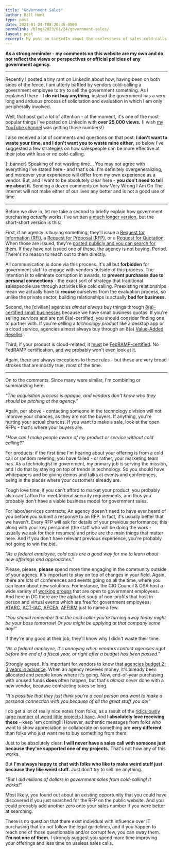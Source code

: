 ```yaml
---
title: "Government Sales"
author: Bill Hunt
type: post
date: 2023-01-24-T08:20:45-0500
permalink: /blog/2023/01/24/government-sales/
layout: post
excerpt: My post on LinkedIn about the uselessness of sales cold-calls to government agencies went viral the other day. I wanted to respond to some of the comments, and explain more about government procurement and why these strategies simply do not work.
---
```


**As a strong reminder - my comments on this website are my own and do not reflect the views or perspectives or official policies of any government agency.**

---

Recently I posted a tiny rant on LinkedIn about how, having been on both sides of the fence, I am utterly baffled by vendors cold-calling a government employee to try to sell the government something. As I explained there - I **do not buy anything**, instead the government has a very long and arduous process of solicitation and evaluation in which I am only peripherally involved.

Well, that post got a *lot* of attention - at the moment, it's one of the most popular things I've posted on LinkedIn with **over 25,000 views.** (I wish [my YouTube channel](https://www.youtube.com/@EnderpriseArchitecture) was getting those numbers!)

I also received a lot of comments and questions on that post. **I don't want to waste your time, and I don't want you to waste mine either**, so below I've suggested a few strategies on how salespeople can be more effective at their jobs with less or *no* cold-calling.

{:.banner}
Speaking of not wasting time... You may not agree with everything I've stated here - and that's ok! I'm definitely overgeneralizing, and moreover your experience will differ from my own experience as a vendor. But, and I want to be absolutely clear here - **you don't need to tell me about it.**  Sending a dozen comments on how Very Wrong I Am On The Internet will not make either of our lives any better and is not a good use of time.

---

Before we dive in, let me take a second to briefly explain how government purchasing _actually_ works. I've written [a much longer version](https://digitalpolicy.us/policies/procurement/), but the short-short version is this:

First, if an agency is buying something, they'll issue a [Request for Information (RFI)](https://www.acquisition.gov/far/52.215-3), a [Request for Proposal (RFP)](https://www.acquisition.gov/far/15.203), or a [Request for Quotation](https://www.acquisition.gov/far/8.402#FAR_8_402__d468e65).  When those are issued, they're [posted publicly and you can search for them](https://sam.gov/content/opportunities). If they have not issued one of these, the agency is not buying. Period. There's no reason to reach out to them directly.

All communication is done via this process. It's all but **forbidden** for government staff to engage with vendors outside of this process. The intention is to eliminate corruption in awards, to **prevent purchases due to personal connections** - the exact sort of strategy that traditional salespeople use through activities like cold calling. Preexisting relationships mean we actually have to **recuse** ourselves from the evaluation process, so unlike the private sector, building relationships is actually **bad for business.**

Second, the [civilian] agencies _almost always_ buy things through [8(a)-certified small businesses](https://www.sba.gov/federal-contracting/contracting-assistance-programs/8a-business-development-program) because we have small business quotas. If you're selling _services_ and are not 8(a)-certified, you should consider finding one to partner with. If you're selling a _technology product_ like a desktop app or a cloud service, agencies almost always buy through an 8(a) [Value-Added Reseller](https://digitalpolicy.us/policies/procurement/#vendors).

Third, if your product is cloud-related, it [must](https://www.whitehouse.gov/wp-content/uploads/legacy_drupal_files/omb/assets/egov_docs/fedrampmemo.pdf) be [FedRAMP-certified](https://www.fedramp.gov/). No FedRAMP certification, and we probably won't even look at it.

Again, there are always exceptions to these rules - but those are very broad strokes that are mostly true, most of the time.

---

On to the comments. Since many were similar, I'm combining or summarizing here.

_"The acquisition process is opaque, and vendors don't know who they should be pitching at the agency."_

Again, per above - contacting someone in the technology division will not improve your chances, as they are not the buyers. If anything, you're hurting your actual chances. If you want to make a sale, look at the open RFPs - that's where your buyers are.


_"How can I make people aware of my product or service without cold calling?"_

For products: if the first time I'm hearing about your offering is from a cold call or random meeting, you have failed - or rather, your marketing team has. As a technologist in government, my primary job is serving the mission, and I do that by staying on top of trends in technology. So you should have whitepapers and be giving demos and talks at events and conferences, being in the places where your customers already are.

Tough love time: if you can't afford to market your product, you probably also can't afford to meet federal security requirements, and thus you probably don't have a viable business model for government sales.

For labor/services contracts: An agency doesn't need to have ever heard of you before you submit a response to an RFP. In fact, it's usually better that we haven't. Every RFP will ask for details of your previous performance; this along with your key personnel (the staff who will be doing the work - usually we ask for their resumes) and price are the main things that matter here. And if you don't have relevant previous experience, you're probably not going to win the bid.

_"As a federal employee, cold calls are a good way for me to learn about new offerings and approaches."_

Please, please, **please** spend more time engaging in the community outside of your agency. It's important to stay on top of changes in your field. Again, there are lots of conferences and events going on all the time, where you can learn about new solutions. For instance, the CIO Council & GSA host a wide variety of [working groups](https://digital.gov/communities/) that are open to government employees. And here in DC there are the alphabet soup of non-profits that host in-person and virtual events which are free for government employees: [ATARC](https://atarc.org/), [ACT-IAC](https://www.actiac.org/), [AFCEA](https://www.afcea.org/), [AFFIRM](https://www.affirm.org/) just to name a few.


_"You should remember that the cold caller you're turning away today might be your boss tomorrow! Or you might be applying at that company some day!"_

If they're any good at their job, they'll know why I didn't waste their time.


_"As a federal employee, it's annoying when vendors contact agencies right before the end of a fiscal year, or right after a budget has been passed."_

Strongly agreed. It's important for vendors to know that [agencies budget 2-3 years in advance](https://digitalpolicy.us/policies/budget-finance/). When an agency receives money, it's already been allocated and people know where it's going. Now, end-of-year purchasing with unused funds **does** often happen, but that's _almost never_ done with a new vendor, because contracting takes so long.


_"It's possible that they just think you're a cool person and want to make a personal connection with you because of all the great stuff you do!"_

I do get a lot of really nice notes from folks, as a result of the [ridiculously large number of weird little projects I have](https://billhunt.dev/blog/2023/01/03/2022-recap/). And **I absolutely love receiving these** - keep 'em coming!!! However, authentic messages from folks who want to show appreciation or collaborate on something are **very different** than folks who just want me to buy something from them.

Just to be absolutely clear: **I will never have a sales call with someone just because they've supported one of my projects.** That's not how any of this works.

But **I'm always happy to chat with folks who like to make weird stuff just because they like weird stuff.** Just don't try to sell me anything.


_"But I did millions of dollars in government sales from cold-calling! It works!"_

Most likely, you found out about an existing opportunity that you could have discovered if you just searched for the RFP on the public website. And you could probably add another zero onto your sales number if you were better at searching.

There is no question that there exist individual with influence over IT purchasing that do not follow the legal guidelines, and if you happen to reach one of those questionable and/or corrupt few, you can sway them. **I'm not one of them.** I strongly suggest you spend more time improving your offerings and less time on useless sales calls.
